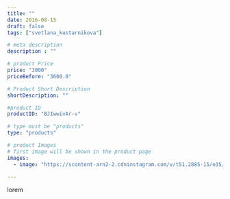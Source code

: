 ```yaml
---
title: ""
date: 2016-08-15
draft: false
tags: ["svetlana_kustarnikova"]

# meta description
description : ""

# product Price
price: "3000"
priceBefore: "3600.0"

# Product Short Description
shortDescription: ""

#product ID
productID: "BJIwwivAr-v"

# type must be "products"
type: "products"

# product Images
# first image will be shown in the product page
images:
  - image: "https://scontent-arn2-2.cdninstagram.com/v/t51.2885-15/e35/13694856_182817875465537_1105791792_n.jpg?se=7&tp=1&_nc_ht=scontent-arn2-2.cdninstagram.com&_nc_cat=105&_nc_ohc=rE8X9ncbEQcAX_-hJjr&ccb=7-4&oh=86fdac9da4b325c7de01c4214b349de4&oe=6082F3E6&ig_cache_key=MTMxNzUxNzMzMzA2OTIxNzcxMQ%3D%3D.2-ccb7-4"

---
```

lorem

